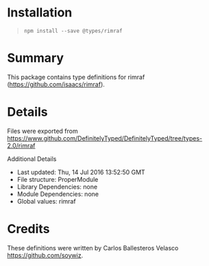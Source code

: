 # Installation
> `npm install --save @types/rimraf`

# Summary
This package contains type definitions for rimraf (https://github.com/isaacs/rimraf).

# Details
Files were exported from https://www.github.com/DefinitelyTyped/DefinitelyTyped/tree/types-2.0/rimraf

Additional Details
 * Last updated: Thu, 14 Jul 2016 13:52:50 GMT
 * File structure: ProperModule
 * Library Dependencies: none
 * Module Dependencies: none
 * Global values: rimraf

# Credits
These definitions were written by Carlos Ballesteros Velasco <https://github.com/soywiz>.
